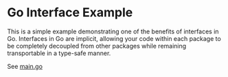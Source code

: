 # Go Interface Example

This is a simple example demonstrating one of the benefits of interfaces in Go. Interfaces in Go are implicit, allowing your code within each package to be completely decoupled from other packages while remaining transportable in a type-safe manner.

See [main.go](main.go)